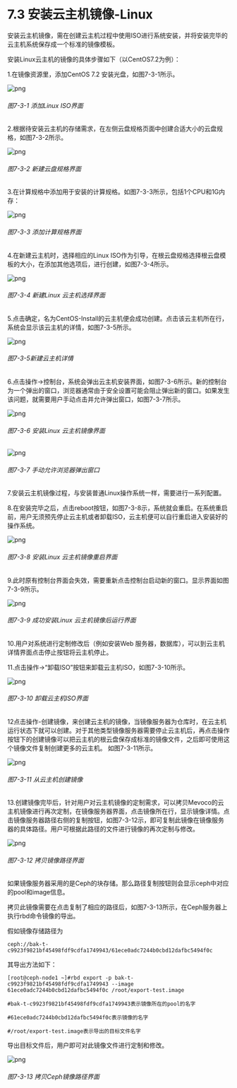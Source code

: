 # 7.3 安装云主机镜像-Linux

安装云主机镜像，需在创建云主机过程中使用ISO进行系统安装，并将安装完毕的云主机系统保存成一个标准的镜像模板。

安装Linux云主机的镜像的具体步骤如下（以CentOS7.2为例）：

1.在镜像资源里，添加CentOS 7.2 安装光盘，如图7-3-1所示。

![png](../images/7-3-1.png "图7-3-1 添加Linux ISO界面")
###### 图7-3-1 添加Linux ISO界面

2.根据待安装云主机的存储需求，在左侧云盘规格页面中创建合适大小的云盘规格，如图7-3-2所示。

![png](../images/7-3-2.png "图7-3-2 新建云盘规格界面")
###### 图7-3-2 新建云盘规格界面

3.在计算规格中添加用于安装的计算规格。如图7-3-3所示，包括1个CPU和1G内存：

![png](../images/7-3-3.png "图7-3-3 添加计算规格界面")
###### 图7-3-3 添加计算规格界面

4.在新建云主机时，选择相应的Linux ISO作为引导，在根云盘规格选择根云盘模板的大小，在添加其他选项后，进行创建，如图7-3-4所示。

![png](../images/7-3-4.png "图7-3-4 新建Linux 云主机选择界面")
###### 图7-3-4 新建Linux 云主机选择界面

5.点击确定，名为CentOS-Install的云主机便会成功创建。点击该云主机所在行，系统会显示该云主机的详情，如图7-3-5所示。

![png](../images/7-3-5.png "图7-3-5新建云主机详情")
###### 图7-3-5新建云主机详情

6.点击操作->控制台，系统会弹出云主机安装界面，如图7-3-6所示。新的控制台为一个弹出的窗口，浏览器通常由于安全设置可能会阻止弹出新的窗口。如果发生该问题，就需要用户手动点击并允许弹出窗口，如图7-3-7所示。

![png](../images/7-3-6.png "图7-3-6 安装Linux 云主机镜像界面")
###### 图7-3-6 安装Linux 云主机镜像界面

![png](../images/7-3-7.png "图7-3-7 手动允许浏览器弹出窗口")
###### 图7-3-7 手动允许浏览器弹出窗口

7.安装云主机镜像过程，与安装普通Linux操作系统一样，需要进行一系列配置。 

8.在安装完毕之后，点击reboot按钮，如图7-3-8示，系统就会重启。在系统重启前，用户无须预先停止云主机或者卸载ISO，云主机便可以自行重启进入安装好的操作系统。 

![png](../images/7-3-8.png "图7-3-8 安装Linux 云主机镜像重启界面")
###### 图7-3-8 安装Linux 云主机镜像重启界面

9.此时原有控制台界面会失效，需要重新点击控制台启动新的窗口。显示界面如图7-3-9所示。

![png](../images/7-3-9.png "图7-3-9 成功安装Linux 云主机镜像后运行界面")
###### 图7-3-9 成功安装Linux 云主机镜像后运行界面

10.用户对系统进行定制修改后（例如安装Web 服务器，数据库），可以到云主机详情界面点击停止按钮将云主机停止。 

11.点击操作->“卸载ISO”按钮来卸载云主机ISO，如图7-3-10所示。

![png](../images/7-3-10.png "图7-3-10 卸载云主机ISO界面")
###### 图7-3-10 卸载云主机ISO界面

12点击操作-创建镜像，来创建云主机的镜像，当镜像服务器为仓库时，在云主机运行状态下就可以创建。对于其他类型镜像服务器需要停止云主机后，再点击操作按钮下的创建镜像可以把云主机的根云盘保存成标准的镜像文件，之后即可使用这个镜像文件复制创建更多的云主机。 如图7-3-11所示。

![png](../images/7-3-11.png "图7-3-11 从云主机创建镜像")
###### 图7-3-11 从云主机创建镜像

13.创建镜像完毕后，针对用户对云主机镜像的定制需求，可以拷贝Mevoco的云主机镜像进行再次定制，在镜像服务器界面，点击镜像所在行，显示镜像详情。点击镜像服务器路径右侧的复制按钮，如图7-3-12示，即可复制此镜像在镜像服务器的具体路径。用户可根据此路径的文件进行镜像的再次定制与修改。

![png](../images/7-3-12.png "图7-3-12  拷贝镜像路径界面")
###### 图7-3-12  拷贝镜像路径界面

如果镜像服务器采用的是Ceph的块存储。那么路径复制按钮则会显示ceph中对应的pool和image信息。

拷贝此镜像需要在点击复制了相应的路径后，如图7-3-13所示，在Ceph服务器上执行rbd命令镜像的导出。

假如镜像存储路径为

`ceph://bak-t-c9923f9821bf45498fdf9cdfa1749943/61ece0adc7244b0cbd12dafbc5494f0c`


其导出方法如下：

`[root@ceph-node1 ~]#rbd export -p bak-t-c9923f9821bf45498fdf9cdfa1749943 --image 61ece0adc7244b0cbd12dafbc5494f0c /root/export-test.image`

`#bak-t-c9923f9821bf45498fdf9cdfa1749943表示镜像所在的pool的名字`

`#61ece0adc7244b0cbd12dafbc5494f0c表示镜像的名字`

`#/root/export-test.image表示导出的目标文件名字`


导出目标文件后，用户即可对此镜像文件进行定制和修改。

![png](../images/7-3-13.png "图7-3-13  拷贝Ceph镜像路径界面")
###### 图7-3-13  拷贝Ceph镜像路径界面

